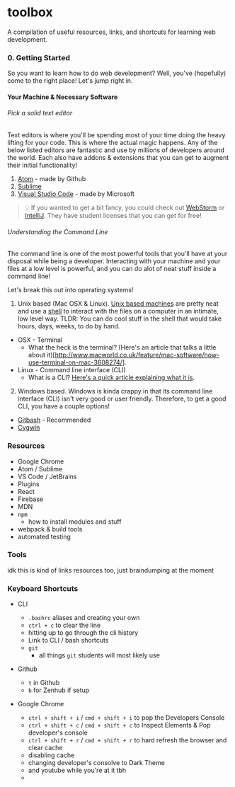 # toolbox
A compilation of useful resources, links, and shortcuts for learning web development.

### 0. Getting Started
So you want to learn how to do web development? Well, you've (hopefully) come to the right place! Let's jump right in.

#### Your Machine & Necessary Software

###### Pick a solid text editor

Text editors is where you'll be spending most of your time doing the heavy lifting for your code. This is where the actual magic happens. Any of the below listed editors are fantastic and use by millions of developers around the world. Each also have addons & extensions that you can get to augment their initial functionality!

1. [Atom](https://atom.io) - made by Github
2. [Sublime](https://www.sublimetext.com/)
3. [Visual Studio Code](https://code.visualstudio.com/) - made by Microsoft

> :bulb: If you wanted to get a bit fancy, you could check out [WebStorm](https://www.jetbrains.com/webstorm/) or [IntelliJ](https://www.jetbrains.com/idea/). They have student licenses that you can get for free!

###### Understanding the Command Line

The command line is one of the most powerful tools that you'll have at your disposal while being a developer. Interacting with your machine and your files at a low level is powerful, and you can do alot of neat stuff inside a command line!

Let's break this out into operating systems!

1. Unix based (Mac OSX & Linux). [Unix based machines](https://www.wikiwand.com/en/Unix) are pretty neat and use a [shell](https://www.wikiwand.com/en/Unix_shell) to interact with the files on a computer in an intimate, low level way. TLDR: You can do cool stuff in the shell that would take hours, days, weeks, to do by hand.
  * OSX - Terminal
    * What the heck is the terminal? (Here's an article that talks a little about it)[http://www.macworld.co.uk/feature/mac-software/how-use-terminal-on-mac-3608274/].
  * Linux - Command line interface (CLI)
    * What is a CLI? [Here's a quick article explaining what it is](https://www.linux.com/learn/how-use-linux-command-line-basics-cli).

2. Windows based. Windows is kinda crappy in that its command line interface (CLI) isn't very good or user friendly. Therefore, to get a good CLI, you have a couple options!
  * [Gitbash](https://git-for-windows.github.io/) - Recommended
  * [Cygwin](https://www.cygwin.com/)



### Resources

- Google Chrome
- Atom / Sublime
- VS Code / JetBrains
- Plugins
- React
- Firebase
- MDN
- `npm`
  - how to install modules and stuff
- webpack & build tools
- automated testing

### Tools

idk this is kind of links resources too, just braindumping at the moment

### Keyboard Shortcuts

- CLI
  - `.bashrc` aliases and creating your own
  - `ctrl + c` to clear the line
  - hitting up to go through the cli history
  - Link to CLI / bash shortcuts
  - `git`
    - all things `git` students will most likely use

- Github
  - `t` in Github
  - `b` for Zenhub if setup

- Google Chrome
  - `ctrl + shift + i` / `cmd + shift + i` to pop the Developers Console
  - `ctrl + shift + c` / `cmd + shift + c` to Inspect Elements & Pop developer's console
  - `ctrl + shift + r` / `cmd + shift + r` to hard refresh the browser and clear cache
  - disabling cache
  - changing developer's consolve to Dark Theme
  - and youtube while you're at it tbh
  -
